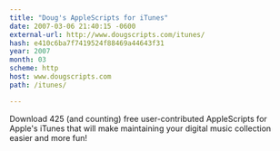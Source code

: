```yaml
---
title: "Doug's AppleScripts for iTunes"
date: 2007-03-06 21:40:15 -0600
external-url: http://www.dougscripts.com/itunes/
hash: e410c6ba7f7419524f88469a44643f31
year: 2007
month: 03
scheme: http
host: www.dougscripts.com
path: /itunes/

---
```


Download 425 (and counting) free user-contributed AppleScripts for Apple's iTunes that will make maintaining your digital music collection easier and more fun!
